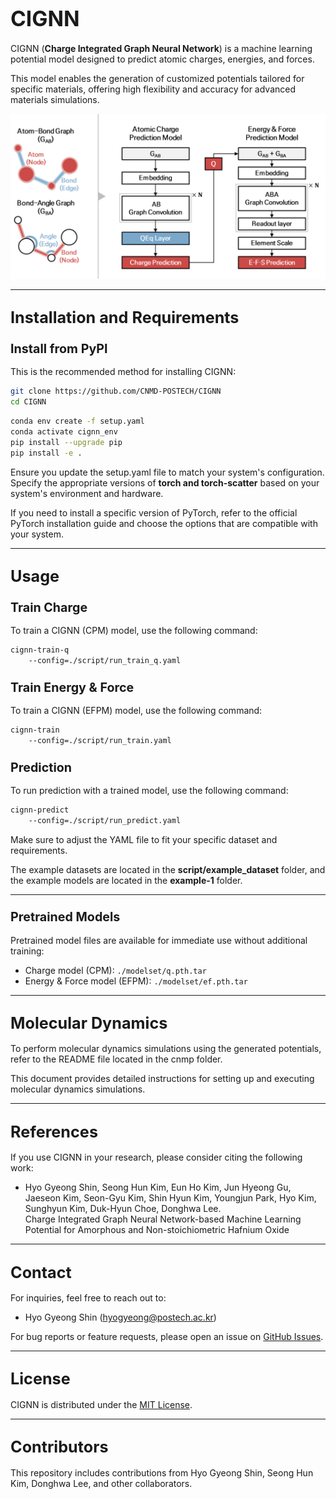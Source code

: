 # <span style="font-size:larger;">CIGNN</span>

CIGNN (**Charge Integrated Graph Neural Network**) is a machine learning potential model designed to predict atomic charges, energies, and forces. 

This model enables the generation of customized potentials tailored for specific materials, offering high flexibility and accuracy for advanced materials simulations.

![CNMD Banner Image](https://github.com/CNMD-POSTECH/CIGNN/blob/main/.github/CNMD.png?raw=true)

---

## <span style="font-size:larger;">Installation and Requirements</span>

### <span style="font-size:larger;">Install from PyPI</span>

This is the recommended method for installing CIGNN:

```bash
git clone https://github.com/CNMD-POSTECH/CIGNN
cd CIGNN
```

```bash
conda env create -f setup.yaml
conda activate cignn_env
pip install --upgrade pip
pip install -e .
```

Ensure you update the setup.yaml file to match your system's configuration. Specify the appropriate versions of **torch and torch-scatter** based on your system's environment and hardware. 

If you need to install a specific version of PyTorch, refer to the official PyTorch installation guide and choose the options that are compatible with your system.

---

## <span style="font-size:larger;">Usage</span>

### <span style="font-size:larger;">Train Charge</span>

To train a CIGNN (CPM) model, use the following command:

```bash
cignn-train-q
    --config=./script/run_train_q.yaml
```

### <span style="font-size:larger;">Train Energy & Force</span>

To train a CIGNN (EFPM) model, use the following command:

```bash
cignn-train
    --config=./script/run_train.yaml
```

### <span style="font-size:larger;">Prediction</span>

To run prediction with a trained model, use the following command:

```bash
cignn-predict
    --config=./script/run_predict.yaml
```

Make sure to adjust the YAML file to fit your specific dataset and requirements.

The example datasets are located in the **script/example_dataset** folder, and the example models are located in the **example-1** folder.

---

### <span style="font-size:larger;">Pretrained Models</span>

Pretrained model files are available for immediate use without additional training:

- Charge model (CPM): `./modelset/q.pth.tar`
- Energy & Force model (EFPM): `./modelset/ef.pth.tar`

---

## <span style="font-size:larger;">Molecular Dynamics</span>

To perform molecular dynamics simulations using the generated potentials, refer to the README file located in the cnmp folder. 

This document provides detailed instructions for setting up and executing molecular dynamics simulations.

---

## <span style="font-size:larger;">References</span>

If you use CIGNN in your research, please consider citing the following work:


- Hyo Gyeong Shin, Seong Hun Kim, Eun Ho Kim, Jun Hyeong Gu, Jaeseon Kim, Seon-Gyu Kim, Shin Hyun Kim, Youngjun Park, Hyo Kim, Sunghyun Kim, Duk-Hyun Choe, Donghwa Lee.  
  Charge Integrated Graph Neural Network-based Machine Learning Potential for Amorphous and Non-stoichiometric Hafnium Oxide

---

## <span style="font-size:larger;">Contact</span>

For inquiries, feel free to reach out to:
- Hyo Gyeong Shin ([hyogyeong@postech.ac.kr](mailto:hyogyeong@postech.ac.kr))

For bug reports or feature requests, please open an issue on [GitHub Issues](https://github.com/CNMD-POSTECH/CIGNN/issues).

---

## <span style="font-size:larger;">License</span>

CIGNN is distributed under the [MIT License](MIT.md).

---

## <span style="font-size:larger;">Contributors</span>

This repository includes contributions from Hyo Gyeong Shin, Seong Hun Kim, Donghwa Lee, and other collaborators.
